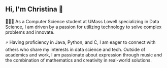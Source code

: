 ## Hi, I'm Christina 👋

<!--
**christinatran18/christinatran18** is a ✨ _special_ ✨ repository because its `README.md` (this file) appears on your GitHub profile.

Here are some ideas to get you started:

- 🔭 I’m currently working on ...
- 🌱 I’m currently learning ...
- 👯 I’m looking to collaborate on ...
- 🤔 I’m looking for help with ...
- 💬 Ask me about ...
- 📫 How to reach me: ...
- 😄 Pronouns: ...
- ⚡ Fun fact: ...
-->
👩🏻‍💻 As a Computer Science student at UMass Lowell specializing in Data Science, I am driven by a passion for utilizing technology to solve complex problems and innovate.

⚡ Having proficiency in Java, Python, and C, I am eager to connect with others who share my interests in data science and tech. Outside of academics and work, I am passionate about expression through music and the combination of mathematics and creativity in real-world solutions.

